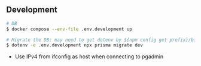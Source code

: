 ## Development

```bash
# DB
$ docker compose --env-file .env.development up
```

```bash
# Migrate the DB: may need to get dotenv by ${npm config get prefix}/bin/dotenv
$ dotenv -e .env.development npx prisma migrate dev
```

- Use IPv4 from ifconfig as host when connecting to pgadmin
